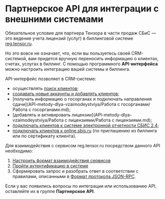 # Партнерское API для интеграции с внешними системами

Обязательное условие для партнера Тензора в части продаж СБиС — это ведение учета лицензий (услуг) в биллинговой системе [reg.tensor.ru](https://reg.tensor.ru).

Но это вовсе не означает, что, если вы пользуетесь своей CRM-системой, вам придется вручную переносить информацию о клиентах, счетах, услугах в биллинг. С помощью программного **API-интерфейса** можно настроить интеграцию вашей системы и биллинга.

API-интерфейс позволяет в CRM-системе:

- осуществлять [поиск клиентов](API-metody-dlya-vzaimodeystviya/Rabota-s-klientami/Rabota-s-klientami.md);
- [создавать новые аккаунты и добавлять клиентов](API-metody-dlya-vzaimodeystviya/Rabota-s-klientami/Rabota-s-klientami.md);
- [получать информацию о госорганах и подключать направления сдачи](API-metody-dlya-vzaimodeystviya/Работа с госорганами/Работа с госорганами.md);
- [добавлять и активировать лицензии](API-metody-dlya-vzaimodeystviya/Работа с лицензиями/Работа с лицензиями.md);
- [подключать клиентов к системе электронной отчетности СБИС 2.4](API-metody-dlya-vzaimodeystviya/Podklyuchenie-k-SBIS-2.md);
- [подключать клиентов к online.sbis.ru](API-metody-dlya-vzaimodeystviya/Podklyuchenie-k-online.sbis.ru/Podklyuchenie-k-online.sbis.ru.md) (по приглашению из биллинга или по сертификату клиента).

Для взаимодействия с сервисом reg.tensor.ru посредством данного API необходимо:

1. [Настроить формат взаимодействия сервисов](partner-api-settings.md)
2. [Пройти аутентификацию в системе](partner-api-authorization.md)
3. Сформировать запрос и разобрать ответ в соответствии с правилами, описанными в [Формат протокола JSON-RPC](partner-api-data.md).

Если у вас появились вопросы по интеграции или использованию API, оставляйте их в группе **Партнерское API**.